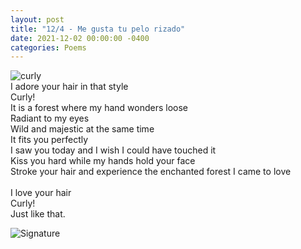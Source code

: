 ```yaml
---
layout: post
title: "12/4 - Me gusta tu pelo rizado"
date: 2021-12-02 00:00:00 -0400
categories: Poems
---
```


![curly](https://s3.envato.com/files/232867662/preview.jpg) <br>
I adore your hair in that style <br>
Curly! <br>
It is a forest where my hand wonders loose <br>
Radiant to my eyes  <br>
Wild and majestic at the same time <br>
It fits you perfectly  <br>
I saw you today and I wish I could have touched it <br>
Kiss you hard while my hands hold your face <br>
Stroke your hair and experience the enchanted forest I came to love <br>
 <br>
I love your hair <br>
Curly! <br>
Just like that. <br>

![Signature](https://robertalberto.com/ttdlmr.png)
